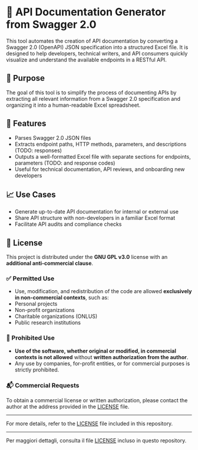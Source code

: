 # 📘 API Documentation Generator from Swagger 2.0

This tool automates the creation of API documentation by converting a Swagger 2.0 (OpenAPI) JSON specification into a structured Excel file. It is designed to help developers, technical writers, and API consumers quickly visualize and understand the available endpoints in a RESTful API.

## 🎯 Purpose

The goal of this tool is to simplify the process of documenting APIs by extracting all relevant information from a Swagger 2.0 specification and organizing it into a human-readable Excel spreadsheet.

## 🔧 Features

- Parses Swagger 2.0 JSON files  
- Extracts endpoint paths, HTTP methods, parameters, and descriptions  (TODO: responses)
- Outputs a well-formatted Excel file with separate sections for endpoints, parameters (TODO: and response codes)
- Useful for technical documentation, API reviews, and onboarding new developers

## 📈 Use Cases

- Generate up-to-date API documentation for internal or external use  
- Share API structure with non-developers in a familiar Excel format  
- Facilitate API audits and compliance checks


## 📄 License

This project is distributed under the **GNU GPL v3.0** license with an **additional anti-commercial clause**.

### ✅ Permitted Use
- Use, modification, and redistribution of the code are allowed **exclusively in non-commercial contexts**, such as:
- Personal projects
- Non-profit organizations
- Charitable organizations (ONLUS)
- Public research institutions

### 🚫 Prohibited Use
- **Use of the software, whether original or modified, in commercial contexts is not allowed** without **written authorization from the author**.
- Any use by companies, for-profit entities, or for commercial purposes is strictly prohibited.

### 📬 Commercial Requests
To obtain a commercial license or written authorization, please contact the author at the address provided in the [LICENSE](./LICENSE) file.

---

For more details, refer to the [LICENSE](./LICENSE) file included in this repository.


---

Per maggiori dettagli, consulta il file [LICENSE](./LICENSE) incluso in questo repository.
